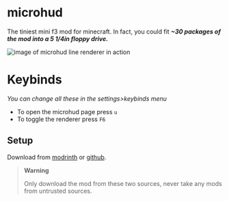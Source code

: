# microhud
The tiniest mini f3 mod for minecraft. 
In fact, you could fit ***~30 packages of the mod into a 
5 1/4in floppy drive.***

![image of microhud line renderer in action](https://cdn.modrinth.com/data/AVJwF0KA/images/a0b44d1ffd14298ee4b1f1fe0113c7ea36824d05.png)

# Keybinds
*You can change all these in the settings>keybinds menu* 
- To open the microhud page press `u`
- To toggle the renderer press `F6`

## Setup
Download from [modrinth](https://modrinth.com/mod/microhud/versions) or [github](https://github.com/LukeOnuke/microhud/releases/latest).

> **Warning**
> 
> Only download the mod from these two sources, never take any mods from untrusted sources.
